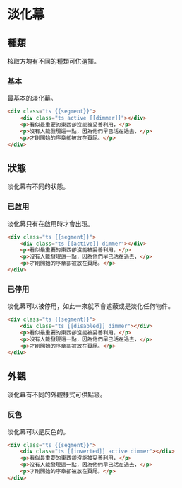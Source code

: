# 淡化幕



## 種類

核取方塊有不同的種類可供選擇。

### 基本

最基本的淡化幕。

```html
<div class="ts {{segment}}">
    <div class="ts active [[dimmer]]"></div>
    <p>看似最重要的東西卻沒能被妥善利用，</p>
    <p>沒有人能發現這一點，因為他們早已活在過去，</p>
    <p>才剛開始的序章卻被放在頁尾。</p>
</div>
```

## 狀態

淡化幕有不同的狀態。

### 已啟用

淡化幕只有在啟用時才會出現。

```html
<div class="ts {{segment}}">
    <div class="ts [[active]] dimmer"></div>
    <p>看似最重要的東西卻沒能被妥善利用，</p>
    <p>沒有人能發現這一點，因為他們早已活在過去，</p>
    <p>才剛開始的序章卻被放在頁尾。</p>
</div>
```

### 已停用

淡化幕可以被停用，如此一來就不會遮蔽或是淡化任何物件。

```html
<div class="ts {{segment}}">
    <div class="ts [[disabled]] dimmer"></div>
    <p>看似最重要的東西卻沒能被妥善利用，</p>
    <p>沒有人能發現這一點，因為他們早已活在過去，</p>
    <p>才剛開始的序章卻被放在頁尾。</p>
</div>
```

## 外觀

淡化幕有不同的外觀樣式可供點綴。

### 反色

淡化幕可以是反色的。

```html
<div class="ts {{segment}}">
    <div class="ts [[inverted]] active dimmer"></div>
    <p>看似最重要的東西卻沒能被妥善利用，</p>
    <p>沒有人能發現這一點，因為他們早已活在過去，</p>
    <p>才剛開始的序章卻被放在頁尾。</p>
</div>
```